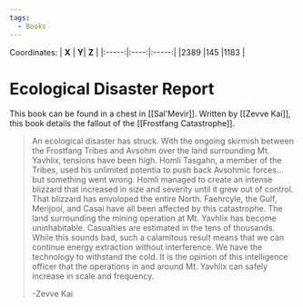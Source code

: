 ```yaml
---
tags:
  - Books
---
```


Coordinates:
| **X** | **Y**| **Z** |
|:-----:|:----:|:-----:|
|2389  |145   |1183  |

# Ecological Disaster Report

This book can be found in a chest in [[Sal'Mevir]]. Written by [[Zevve Kai]], this book details the fallout of the [[Frostfang Catastrophe]].

> An ecological disaster has struck. With the ongoing skirmish between the Frostfang Tribes and Avsohm over the land surrounding Mt. Yavhlix, tensions have been high. Homli Tasgahn, a member of the Tribes, used his unlimited potentia to push back Avsohmic forces... but something went wrong. Homli managed to create an intense blizzard that increased in size and severity until it grew out of control. That blizzard has envoloped the entire North. Faehrcyle, the Gulf, Merijool, and Casai have all been affected by this catastrophe. The land surrounding the mining operation at Mt. Yavhlix has become uninhabitable. Casualties are estimated in the tens of thousands. While this sounds bad, such a calamitous result means that we can continue energy extraction without interference. We have the technology to withstand the cold. It is the opinion of this intelligence officer that the operations in and around Mt. Yavhlix can safely increase in scale and frequency.
>
> -Zevve Kai
